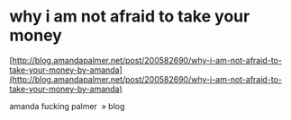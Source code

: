<!--
id: 201248418
link: http://tumblr.atmos.org/post/201248418/why-i-am-not-afraid-to-take-your-money
slug: why-i-am-not-afraid-to-take-your-money
date: Wed Sep 30 2009 15:40:33 GMT-0700 (PDT)
publish: 2009-09-030
tags: 
title: why i am not afraid to take your money
-->


why i am not afraid to take your money
======================================

[http://blog.amandapalmer.net/post/200582690/why-i-am-not-afraid-to-take-your-money-by-amanda](http://blog.amandapalmer.net/post/200582690/why-i-am-not-afraid-to-take-your-money-by-amanda)

amanda fucking palmer  » blog


